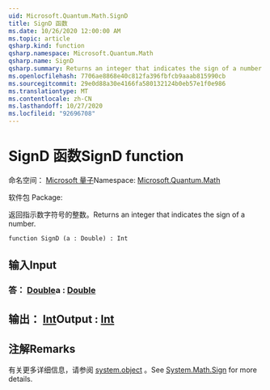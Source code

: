 ```yaml
---
uid: Microsoft.Quantum.Math.SignD
title: SignD 函数
ms.date: 10/26/2020 12:00:00 AM
ms.topic: article
qsharp.kind: function
qsharp.namespace: Microsoft.Quantum.Math
qsharp.name: SignD
qsharp.summary: Returns an integer that indicates the sign of a number.
ms.openlocfilehash: 7706ae8868e40c812fa396fbfcb9aaab815990cb
ms.sourcegitcommit: 29e0d88a30e4166fa580132124b0eb57e1f0e986
ms.translationtype: MT
ms.contentlocale: zh-CN
ms.lasthandoff: 10/27/2020
ms.locfileid: "92696708"
---
```

# <a name="signd-function"></a><span data-ttu-id="e52b2-102">SignD 函数</span><span class="sxs-lookup"><span data-stu-id="e52b2-102">SignD function</span></span>

<span data-ttu-id="e52b2-103">命名空间： [Microsoft 量子](xref:Microsoft.Quantum.Math)</span><span class="sxs-lookup"><span data-stu-id="e52b2-103">Namespace: [Microsoft.Quantum.Math](xref:Microsoft.Quantum.Math)</span></span>

<span data-ttu-id="e52b2-104">软件包 [](https://nuget.org/packages/)</span><span class="sxs-lookup"><span data-stu-id="e52b2-104">Package: [](https://nuget.org/packages/)</span></span>


<span data-ttu-id="e52b2-105">返回指示数字符号的整数。</span><span class="sxs-lookup"><span data-stu-id="e52b2-105">Returns an integer that indicates the sign of a number.</span></span>

```qsharp
function SignD (a : Double) : Int
```


## <a name="input"></a><span data-ttu-id="e52b2-106">输入</span><span class="sxs-lookup"><span data-stu-id="e52b2-106">Input</span></span>

### <a name="a--double"></a><span data-ttu-id="e52b2-107">答： [Double](xref:microsoft.quantum.lang-ref.double)</span><span class="sxs-lookup"><span data-stu-id="e52b2-107">a : [Double](xref:microsoft.quantum.lang-ref.double)</span></span>





## <a name="output--int"></a><span data-ttu-id="e52b2-108">输出： [Int](xref:microsoft.quantum.lang-ref.int)</span><span class="sxs-lookup"><span data-stu-id="e52b2-108">Output : [Int](xref:microsoft.quantum.lang-ref.int)</span></span>



## <a name="remarks"></a><span data-ttu-id="e52b2-109">注解</span><span class="sxs-lookup"><span data-stu-id="e52b2-109">Remarks</span></span>

<span data-ttu-id="e52b2-110">有关更多详细信息，请参阅 [system.object](https://docs.microsoft.com/dotnet/api/system.math.sign) 。</span><span class="sxs-lookup"><span data-stu-id="e52b2-110">See [System.Math.Sign](https://docs.microsoft.com/dotnet/api/system.math.sign) for more details.</span></span>